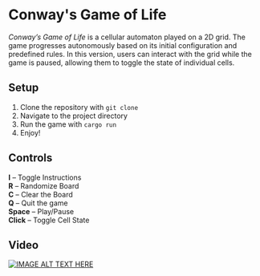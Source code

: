 # Conway's Game of Life
*Conway’s Game of Life* is a cellular automaton played on a 2D grid. The game progresses autonomously based on its initial configuration and predefined rules. In this version, users can interact with the grid while the game is paused, allowing them to toggle the state of individual cells.

## Setup
1. Clone the repository with `git clone`  
2. Navigate to the project directory  
3. Run the game with `cargo run`   
4. Enjoy!

## Controls
**I** – Toggle Instructions\
**R** – Randomize Board\
**C** – Clear the Board\
**Q** – Quit the game\
**Space** – Play/Pause\
**Click** – Toggle Cell State

## Video
[![IMAGE ALT TEXT HERE](https://img.youtube.com/vi/kK1KPuIZW10/0.jpg)](https://www.youtube.com/watch?v=kK1KPuIZW10)

